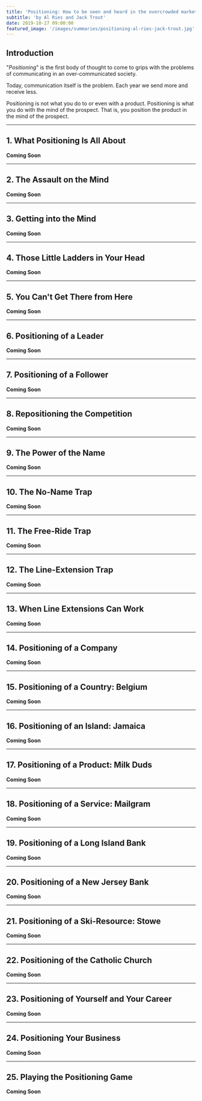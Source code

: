 ```yaml
---
title: 'Positioning: How to be seen and heard in the overcrowded marketplace'
subtitle: 'by Al Ries and Jack Trout'
date: 2019-10-27 09:00:00
featured_image: '/images/summaries/positioning-al-ries-jack-trout.jpg'
---
```


## Introduction

"*Positioning*" is the first body of thought to come to grips with the problems of communicating in an over-communicated society.

Today, communication itself is the problem. Each year we send more and receive less.

Positioning is not what you do to or even with a product. Positioning is what you do with the mind of the prospect. That is, you position the product in the mind of the prospect.

---

## 1. What Positioning Is All About

**Coming Soon**

---

## 2. The Assault on the Mind

**Coming Soon**

---

## 3. Getting into the Mind

**Coming Soon**

---

## 4. Those Little Ladders in Your Head

**Coming Soon**

---

## 5. You Can't Get There from Here

**Coming Soon**

---

## 6. Positioning of a Leader

**Coming Soon**

---

## 7. Positioning of a Follower

**Coming Soon**

---

## 8. Repositioning the Competition

**Coming Soon**

---

## 9. The Power of the Name

**Coming Soon**

---

## 10. The No-Name Trap

**Coming Soon**

---

## 11. The Free-Ride Trap

**Coming Soon**

---

## 12. The Line-Extension Trap

**Coming Soon**

---

## 13. When Line Extensions Can Work

**Coming Soon**

---

## 14. Positioning of a Company

**Coming Soon**

---

## 15. Positioning of a Country: Belgium

**Coming Soon**

---

## 16. Positioning of an Island: Jamaica

**Coming Soon**

---

## 17. Positioning of a Product: Milk Duds

**Coming Soon**

---

## 18. Positioning of a Service: Mailgram

**Coming Soon**

---

## 19. Positioning of a Long Island Bank

**Coming Soon**

---

## 20. Positioning of a New Jersey Bank

**Coming Soon**

---

## 21. Positioning of a Ski-Resource: Stowe

**Coming Soon**

---


## 22. Positioning of the Catholic Church

**Coming Soon**

---

## 23. Positioning of Yourself and Your Career

**Coming Soon**

---

## 24. Positioning Your Business

**Coming Soon**

---

## 25. Playing the Positioning Game

**Coming Soon**

